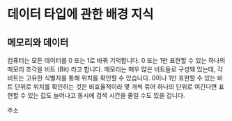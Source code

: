 # 데이터 타입에 관한 배경 지식

## 메모리와 데이터

컴퓨터는 모든 데이터를 0 또는 1로 바꿔 기억합니다. 0 또는 1만 표현할 수 있는 하나의 메모리 조각을 비트 (Bit) 라고 합니다. 메모리는 매우 많은 비트들로 구성돼 있는데, 각 비트는 고유한 식별자를 통해 위치를 확인할 수 있습니다. 
0이나 1만 표현할 수 있는 비트 단위로 위치를 확인하는 것은 비효율적이라 몇 개씩 묶어 하나의 단위로 여긴다면 표현할 수 있는 값도 늘어나고 동시에 검색 시간을 줄일 수도 있을 겁니다. 

주소
<!--stackedit_data:
eyJoaXN0b3J5IjpbLTIzODc3MzYxNywxMTUxNjE1NjcsMTQ4ND
kzMjQ2XX0=
-->